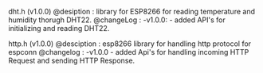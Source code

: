 dht.h (v1.0.0)
  @desiption : library for ESP8266 for reading temperature and humidity thorugh DHT22.
  @changeLog :
  	-v1.0.0:
  	  - added API's for initializing and reading DHT22.
  
http.h (v1.0.0)
  @desciption : esp8266 library for handling http protocol for espconn
  @changelog  :
 	-v1.0.0
  	  - added Api's for handling incoming HTTP Request and sending HTTP Response.

